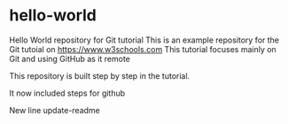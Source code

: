 # hello-world
Hello World repository for Git tutorial
This is an example repository for the Git tutoial on https://www.w3schools.com
This tutorial focuses mainly on Git and using GitHub as it remote

This repository is built step by step in the tutorial.

It now included steps for github

New line update-readme
